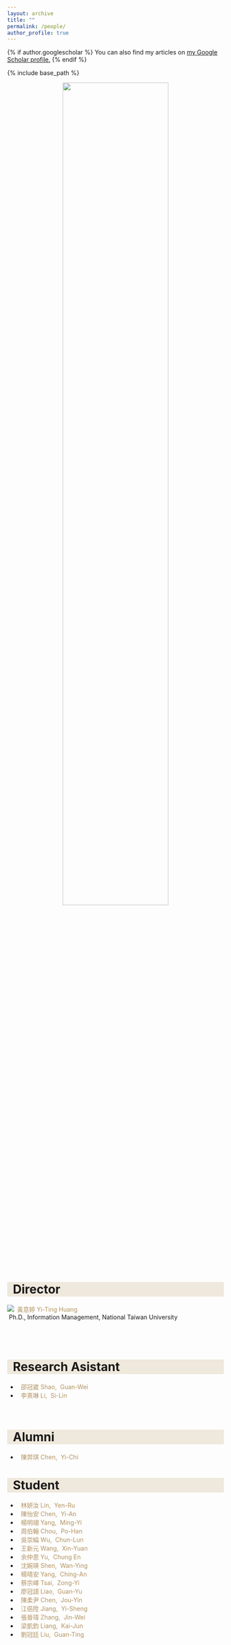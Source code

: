 ```yaml
---
layout: archive
title: ""
permalink: /people/
author_profile: true
---
```


{% if author.googlescholar %}
  You can also find my articles on <u><a href="{{author.googlescholar}}">my Google Scholar profile</a>.</u>
{% endif %}

{% include base_path %}
<div align="center">
  <img src="/images/Group1.jpg" width="70%" height="70%">
</div>
<br>

<!-- Director -->
<h1 style= "background:#efe8dc">&nbsp; Director</h1>

<img src="/images/Yi-ting2.jpg" align="left"/>
   <font color="#b29362"> &nbsp;黃意婷 Yi-Ting Huang</font><br>
   &nbsp;Ph.D., Information Management, National Taiwan University<br><br><br><br>

<!-- Research Asistant -->
<h1 style= "background:#efe8dc">&nbsp; Research Asistant</h1>
<ul>
  <li>
    <font color="#b29362">&nbsp;&nbsp;邵冠崴 Shao,&nbsp; Guan-Wei</font><br>
  </li>
  <li>
    <font color="#b29362">&nbsp;&nbsp;李熹琳 Li,&nbsp; Si-Lin</font><br>
  </li>

</ul>
<br>

<!-- Alumni -->
<h1 style= "background:#efe8dc">&nbsp; Alumni</h1>
<ul>
  <li><font color="#b29362">&nbsp;&nbsp;陳羿琪 Chen,&nbsp; Yi-Chi</font></li>

</ul>
<!-- Student -->
<h1 style= "background:#efe8dc">&nbsp; Student</h1>
<ul>
  <li><font color="#b29362">&nbsp;&nbsp;林妍汝 Lin,&nbsp; Yen-Ru</font></li>
  <li><font color="#b29362">&nbsp;&nbsp;陳怡安 Chen,&nbsp; Yi-An</font></li>
  <li><font color="#b29362">&nbsp;&nbsp;楊明翊 Yang,&nbsp; Ming-Yi</font></li>
  <li><font color="#b29362">&nbsp;&nbsp;周伯翰 Chou,&nbsp; Po-Han</font></li>
  <li><font color="#b29362">&nbsp;&nbsp;吳崇綸 Wu,&nbsp; Chun-Lun</font></li>
  <li><font color="#b29362">&nbsp;&nbsp;王新元 Wang,&nbsp; Xin-Yuan</font></li>
  <li><font color="#b29362">&nbsp;&nbsp;余仲恩 Yu,&nbsp; Chung En</font></li>
  <li><font color="#b29362">&nbsp;&nbsp;沈婉瑛 Shen,&nbsp; Wan-Ying</font></li>
  <li><font color="#b29362">&nbsp;&nbsp;楊晴安 Yang,&nbsp; Ching-An</font></li>
  <li><font color="#b29362">&nbsp;&nbsp;蔡宗嶧 Tsai,&nbsp; Zong-Yi</font></li>
  <li><font color="#b29362">&nbsp;&nbsp;廖冠語 Liao,&nbsp; Guan-Yu</font></li>
  <li><font color="#b29362">&nbsp;&nbsp;陳柔尹 Chen,&nbsp; Jou-Yin</font></li>
  <li><font color="#b29362">&nbsp;&nbsp;江俋陞 Jiang,&nbsp; Yi-Sheng</font></li>
  <li><font color="#b29362">&nbsp;&nbsp;張晉瑋 Zhang,&nbsp; Jin-Wei</font></li>
  <li><font color="#b29362">&nbsp;&nbsp;梁凱鈞 Liang,&nbsp; Kai-Jun</font></li>
  <li><font color="#b29362">&nbsp;&nbsp;劉冠廷 Liu,&nbsp; Guan-Ting</font></li>

</ul>

